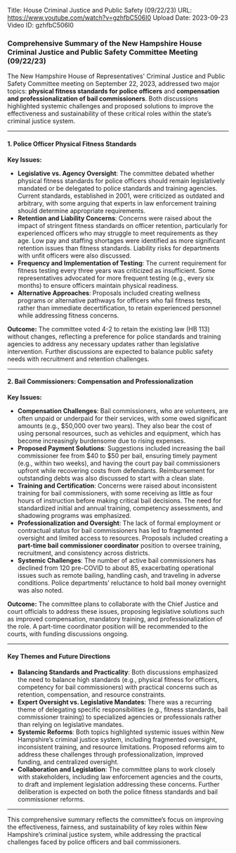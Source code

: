 Title: House Criminal Justice and Public Safety (09/22/23)
URL: https://www.youtube.com/watch?v=gzhfbC506I0
Upload Date: 2023-09-23
Video ID: gzhfbC506I0

### Comprehensive Summary of the New Hampshire House Criminal Justice and Public Safety Committee Meeting (09/22/23)

The New Hampshire House of Representatives' Criminal Justice and Public Safety Committee meeting on September 22, 2023, addressed two major topics: **physical fitness standards for police officers** and **compensation and professionalization of bail commissioners**. Both discussions highlighted systemic challenges and proposed solutions to improve the effectiveness and sustainability of these critical roles within the state’s criminal justice system.

---

#### **1. Police Officer Physical Fitness Standards**

**Key Issues:**
- **Legislative vs. Agency Oversight**: The committee debated whether physical fitness standards for police officers should remain legislatively mandated or be delegated to police standards and training agencies. Current standards, established in 2001, were criticized as outdated and arbitrary, with some arguing that experts in law enforcement training should determine appropriate requirements.
- **Retention and Liability Concerns**: Concerns were raised about the impact of stringent fitness standards on officer retention, particularly for experienced officers who may struggle to meet requirements as they age. Low pay and staffing shortages were identified as more significant retention issues than fitness standards. Liability risks for departments with unfit officers were also discussed.
- **Frequency and Implementation of Testing**: The current requirement for fitness testing every three years was criticized as insufficient. Some representatives advocated for more frequent testing (e.g., every six months) to ensure officers maintain physical readiness.
- **Alternative Approaches**: Proposals included creating wellness programs or alternative pathways for officers who fail fitness tests, rather than immediate decertification, to retain experienced personnel while addressing fitness concerns.

**Outcome:**
The committee voted 4-2 to retain the existing law (HB 113) without changes, reflecting a preference for police standards and training agencies to address any necessary updates rather than legislative intervention. Further discussions are expected to balance public safety needs with recruitment and retention challenges.

---

#### **2. Bail Commissioners: Compensation and Professionalization**

**Key Issues:**
- **Compensation Challenges**: Bail commissioners, who are volunteers, are often unpaid or underpaid for their services, with some owed significant amounts (e.g., $50,000 over two years). They also bear the cost of using personal resources, such as vehicles and equipment, which has become increasingly burdensome due to rising expenses.
- **Proposed Payment Solutions**: Suggestions included increasing the bail commissioner fee from $40 to $50 per bail, ensuring timely payment (e.g., within two weeks), and having the court pay bail commissioners upfront while recovering costs from defendants. Reimbursement for outstanding debts was also discussed to start with a clean slate.
- **Training and Certification**: Concerns were raised about inconsistent training for bail commissioners, with some receiving as little as four hours of instruction before making critical bail decisions. The need for standardized initial and annual training, competency assessments, and shadowing programs was emphasized.
- **Professionalization and Oversight**: The lack of formal employment or contractual status for bail commissioners has led to fragmented oversight and limited access to resources. Proposals included creating a **part-time bail commissioner coordinator** position to oversee training, recruitment, and consistency across districts.
- **Systemic Challenges**: The number of active bail commissioners has declined from 120 pre-COVID to about 85, exacerbating operational issues such as remote bailing, handling cash, and traveling in adverse conditions. Police departments’ reluctance to hold bail money overnight was also noted.

**Outcome:**
The committee plans to collaborate with the Chief Justice and court officials to address these issues, proposing legislative solutions such as improved compensation, mandatory training, and professionalization of the role. A part-time coordinator position will be recommended to the courts, with funding discussions ongoing.

---

#### **Key Themes and Future Directions**

- **Balancing Standards and Practicality**: Both discussions emphasized the need to balance high standards (e.g., physical fitness for officers, competency for bail commissioners) with practical concerns such as retention, compensation, and resource constraints.
- **Expert Oversight vs. Legislative Mandates**: There was a recurring theme of delegating specific responsibilities (e.g., fitness standards, bail commissioner training) to specialized agencies or professionals rather than relying on legislative mandates.
- **Systemic Reforms**: Both topics highlighted systemic issues within New Hampshire’s criminal justice system, including fragmented oversight, inconsistent training, and resource limitations. Proposed reforms aim to address these challenges through professionalization, improved funding, and centralized oversight.
- **Collaboration and Legislation**: The committee plans to work closely with stakeholders, including law enforcement agencies and the courts, to draft and implement legislation addressing these concerns. Further deliberation is expected on both the police fitness standards and bail commissioner reforms.

---

This comprehensive summary reflects the committee’s focus on improving the effectiveness, fairness, and sustainability of key roles within New Hampshire’s criminal justice system, while addressing the practical challenges faced by police officers and bail commissioners.